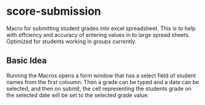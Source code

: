 # score-submission
Macro for submitting student grades into excel spreadsheet. This is to help with effciency and accuracy of entering values in to large spread sheets. Optimized for students working in groups currently.

## Basic Idea
Running the Macros opens a form window that has a select field of student names from the first coloumn. Then a grade can be typed and a date can be selected, and then on submit, the cell representing the students grade on the selected date will be set to the selected grade value.
